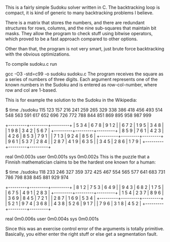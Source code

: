 This is a fairly simple Sudoku solver written in C. 
The backtracking loop is compact, it is kind of generic to many backtracking problems I believe.

There is a matrix that stores the numbers, and there are redundant structures for rows, columns, and the nine sub-squares that maintain bit masks. They allow the program to check stuff using bitwise operators, which proved to be a fast approach compared to other options.

Other than that, the program is not very smart, just brute force backtracking with the obvious optimizations.

To compile sudoku.c run

gcc -O3 -std=c99 -o sudoku sudoku.c
The program receives the square as a series of numbers of three digits. Each argument represents one of the known numbers in the Sudoku and is entered as row-col-number, where row and col are 1-based.

This is for example the solution to the Sudoku in the Wikipedia:

$ time ./sudoku 115 123 157 216 241 259 265 329 338 386 418 456 493 514 548 563 591 617 652 696 726 772 788 844 851 869 895 958 987 999

+---------+---------+---------+
| 5  3  4 | 6  7  8 | 9  1  2 |
| 6  7  2 | 1  9  5 | 3  4  8 |
| 1  9  8 | 3  4  2 | 5  6  7 |
+---------+---------+---------+
| 8  5  9 | 7  6  1 | 4  2  3 |
| 4  2  6 | 8  5  3 | 7  9  1 |
| 7  1  3 | 9  2  4 | 8  5  6 |
+---------+---------+---------+
| 9  6  1 | 5  3  7 | 2  8  4 |
| 2  8  7 | 4  1  9 | 6  3  5 |
| 3  4  5 | 2  8  6 | 1  7  9 |
+---------+---------+---------+

real	0m0.003s
user	0m0.001s
sys		0m0.002s
This is the puzzle that a Finnish mathematician claims to be the hardest one known for a human:

$ time ./sudoku 118 233 246 327 359 372 425 467 554 565 577 641 683 731 786 798 838 845 881 929 974

+---------+---------+---------+
| 8  1  2 | 7  5  3 | 6  4  9 |
| 9  4  3 | 6  8  2 | 1  7  5 |
| 6  7  5 | 4  9  1 | 2  8  3 |
+---------+---------+---------+
| 1  5  4 | 2  3  7 | 8  9  6 |
| 3  6  9 | 8  4  5 | 7  2  1 |
| 2  8  7 | 1  6  9 | 5  3  4 |
+---------+---------+---------+
| 5  2  1 | 9  7  4 | 3  6  8 |
| 4  3  8 | 5  2  6 | 9  1  7 |
| 7  9  6 | 3  1  8 | 4  5  2 |
+---------+---------+---------+

real    0m0.006s
user    0m0.004s
sys     0m0.001s

Since this was an exercise control error of the arguments is totally primitive. Basically, you either enter the right stuff or else get a segmentation fault.
